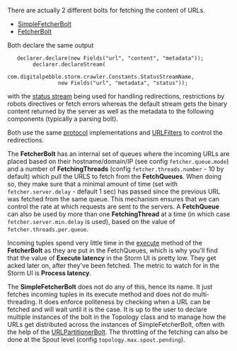 There are actually 2 different bolts for fetching the content of URLs.

* [SimpleFetcherBolt](https://github.com/DigitalPebble/storm-crawler/blob/master/core/src/main/java/com/digitalpebble/stormcrawler/bolt/SimpleFetcherBolt.java)
* [FetcherBolt](https://github.com/DigitalPebble/storm-crawler/blob/master/core/src/main/java/com/digitalpebble/stormcrawler/bolt/FetcherBolt.java)

Both declare the same output

```
   declarer.declare(new Fields("url", "content", "metadata"));
        declarer.declareStream(
                com.digitalpebble.storm.crawler.Constants.StatusStreamName,
                new Fields("url", "metadata", "status"));
```

with the [status stream](StatusStream) being used for handling redirections, restrictions by robots directives or fetch errors whereas the default stream gets the binary content returned by the server as well as the metadata to the following components (typically a parsing bolt).

Both use the same [protocol](Protocols) implementations and [URLFilters](URLFilters) to control the redirections.

The **FetcherBolt** has an internal set of queues where the incoming URLs are placed based on their hostname/domain/IP (see config `fetcher.queue.mode`) and a number of **FetchingThreads** (config `fetcher.threads.number` - 10 by default) which pull the URLS to fetch from the **FetchQueues**. When doing so, they make sure that a minimal amount of time (set with `fetcher.server.delay` - default 1 sec) has passed since the previous URL was fetched from the same queue. This mechanism ensures that we can control the rate at which requests are sent to the servers. A **FetchQueue** can also be used by more than one **FetchingThread** at a time (in which case `fetcher.server.min.delay` is used), based on the value of `fetcher.threads.per.queue`.

Incoming tuples spend very little time in the [execute](https://github.com/DigitalPebble/storm-crawler/blob/master/core/src/main/java/com/digitalpebble/stormcrawler/bolt/FetcherBolt.java#L768) method of the **FetcherBolt** as they are put in the FetchQueues, which is why you'll find that the value of **Execute latency** in the Storm UI is pretty low. They get acked later on, after they've been fetched. The metric to watch for in the Storm UI is **Process latency**.

The **SimpleFetcherBolt** does not do any of this, hence its name. It just fetches incoming tuples in its execute method and does not do multi-threading. It does enforce politeness by checking when a URL can be fetched and will wait until it is the case. It is up to the user to declare multiple instances of the bolt in the Topology class and to manage how the URLs get distributed across the instances of SimpleFetcherBolt, often with the help of the [URLPartitionerBolt](https://github.com/DigitalPebble/storm-crawler/blob/master/core/src/main/java/com/digitalpebble/stormcrawler/bolt/URLPartitionerBolt.java). The throttling of the fetching can also be done at the Spout level (config `topology.max.spout.pending`).


